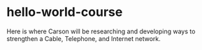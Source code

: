 # hello-world-course
Here is where Carson will be researching and developing ways to strengthen a Cable, Telephone, and Internet network.
